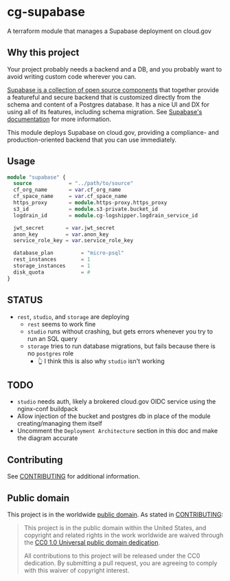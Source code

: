 # cg-supabase

A terraform module that manages a Supabase deployment on cloud.gov

## Why this project

Your project probably needs a backend and a DB, and you probably want to avoid writing custom code wherever you can. 

[Supabase is a collection of open source components](https://github.com/supabase/supabase?tab=readme-ov-file#how-it-works) that together provide a featureful and secure backend that is customized directly from the schema and content of a Postgres database. It has a nice UI and DX for using all of its features, including schema migration. See [Supabase's documentation](https://supabase.com/docs) for more information.

This module deploys Supabase on cloud.gov, providing a compliance- and production-oriented backend that you can use immediately. 

## Usage
```terraform
module "supabase" {
  source            = "../path/to/source"
  cf_org_name       = var.cf_org_name
  cf_space_name     = var.cf_space_name
  https_proxy       = module.https-proxy.https_proxy
  s3_id             = module.s3-private.bucket_id
  logdrain_id       = module.cg-logshipper.logdrain_service_id

  jwt_secret       = var.jwt_secret
  anon_key         = var.anon_key
  service_role_key = var.service_role_key

  database_plan         = "micro-psql"
  rest_instances        = 1
  storage_instances     = 1
  disk_quota            = #
}
```

<!-- 
## Deployment architecture

```mermaid
    C4Context
      title blue items are managed by the module
      Boundary(system, "system boundary") {
          Boundary(trusted_local_egress, "egress-controlled space", "trusted-local-egress ASG") {
            System(credentials, "Proxy Credentials", "UPSI")
            System_Ext(client1, "Client1", "a client")
          }

          Boundary(public_egress, "egress-permitted space", "public-egress ASG") {
            System(https_proxy, "web egress proxy", "proxy for HTTP/S connections")
          }
      }
      
      Boundary(external_boundary, "external boundary") {
        System_Ext(external_service, "external service", "service that the application relies on")
      }

      Rel(credentials, client1, "delivers credentials", "VCAP_SERVICES")
      Rel(client1, https_proxy, "makes request", "HTTP/S")
      Rel(https_proxy, external_service, "proxies request", "HTTP/S")
```
1. Creates an egress proxy in the designated space
2. Adds network-policies so that clients can reach the proxy
3. Creates a user-provided service instance in the client space with credentials
 -->

## STATUS

- `rest`, `studio`, and `storage` are deploying
    - `rest` seems to work fine
    - `studio` runs without crashing, but gets errors whenever you try to run an SQL query
    - `storage` tries to run database migrations, but fails because there is no `postgres` role
        - 👆 I think this is also why `studio` isn't working

## TODO

- `studio` needs auth, likely a brokered cloud.gov OIDC service using the nginx-conf buildpack
- Allow injection of the bucket and postgres db in place of the module creating/managing them itself
- Uncomment the `Deployment Architecture` section in this doc and make the diagram accurate

## Contributing

See [CONTRIBUTING](CONTRIBUTING.md) for additional information.

## Public domain

This project is in the worldwide [public domain](LICENSE.md). As stated in [CONTRIBUTING](CONTRIBUTING.md):

> This project is in the public domain within the United States, and copyright and related rights in the work worldwide are waived through the [CC0 1.0 Universal public domain dedication](https://creativecommons.org/publicdomain/zero/1.0/).
>
> All contributions to this project will be released under the CC0 dedication. By submitting a pull request, you are agreeing to comply with this waiver of copyright interest.
